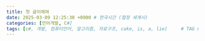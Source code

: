 ```yaml
---
title: 첫 글이에여
date: 2025-03-09 12:25:30 +0900 # 한국시간 (협정 세계시)
categories: [언어개발, C#]
tags: [c#, 개발, 컴퓨터언어, 알고리즘, 자료구조, cake, is, a, lie]     # TAG names should always be lowercase
---
```

